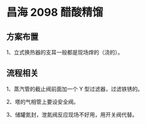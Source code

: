 # 昌海 2098 醋酸精馏

## 方案布置

1、立式换热器的支耳一般都是现场焊的（浇的）。

## 流程相关

1、蒸汽管的截止阀前面加一个 Y 型过滤器，过滤铁锈的。

2、塔的气相管上要设安全阀。

3、储罐氮封，泄氮阀反应现场不好用，用开关阀代替。


